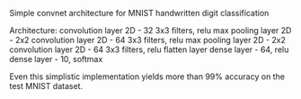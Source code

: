Simple convnet architecture for MNIST handwritten digit classification

Architecture:
convolution layer 2D - 32 3x3 filters, relu
max pooling layer 2D - 2x2
convolution layer 2D - 64 3x3 filters, relu
max pooling layer 2D - 2x2
convolution layer 2D - 64 3x3 filters, relu
flatten layer
dense layer - 64, relu
dense layer - 10, softmax

Even this simplistic implementation yields more than 99% accuracy on the test MNIST dataset.